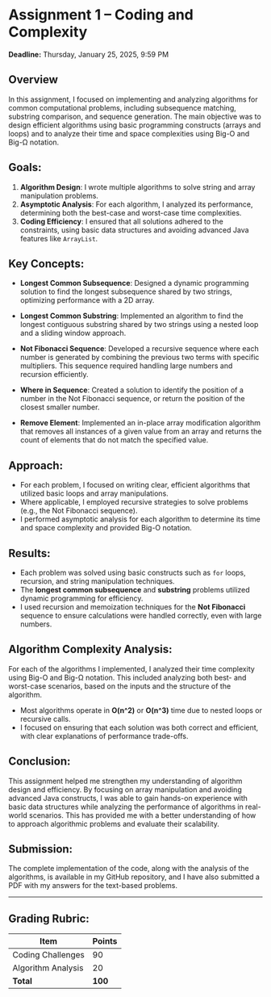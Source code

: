 # Assignment 1 – Coding and Complexity

**Deadline:** Thursday, January 25, 2025, 9:59 PM

## Overview

In this assignment, I focused on implementing and analyzing algorithms for common computational problems, including subsequence matching, substring comparison, and sequence generation. The main objective was to design efficient algorithms using basic programming constructs (arrays and loops) and to analyze their time and space complexities using Big-O and Big-Ω notation.

## Goals:

1. **Algorithm Design**: I wrote multiple algorithms to solve string and array manipulation problems.
2. **Asymptotic Analysis**: For each algorithm, I analyzed its performance, determining both the best-case and worst-case time complexities.
3. **Coding Efficiency**: I ensured that all solutions adhered to the constraints, using basic data structures and avoiding advanced Java features like `ArrayList`.

## Key Concepts:

- **Longest Common Subsequence**: Designed a dynamic programming solution to find the longest subsequence shared by two strings, optimizing performance with a 2D array.
  
- **Longest Common Substring**: Implemented an algorithm to find the longest contiguous substring shared by two strings using a nested loop and a sliding window approach.

- **Not Fibonacci Sequence**: Developed a recursive sequence where each number is generated by combining the previous two terms with specific multipliers. This sequence required handling large numbers and recursion efficiently.

- **Where in Sequence**: Created a solution to identify the position of a number in the Not Fibonacci sequence, or return the position of the closest smaller number.

- **Remove Element**: Implemented an in-place array modification algorithm that removes all instances of a given value from an array and returns the count of elements that do not match the specified value.

## Approach:

- For each problem, I focused on writing clear, efficient algorithms that utilized basic loops and array manipulations. 
- Where applicable, I employed recursive strategies to solve problems (e.g., the Not Fibonacci sequence).
- I performed asymptotic analysis for each algorithm to determine its time and space complexity and provided Big-O notation.

## Results:

- Each problem was solved using basic constructs such as `for` loops, recursion, and string manipulation techniques. 
- The **longest common subsequence** and **substring** problems utilized dynamic programming for efficiency.
- I used recursion and memoization techniques for the **Not Fibonacci** sequence to ensure calculations were handled correctly, even with large numbers.

## Algorithm Complexity Analysis:

For each of the algorithms I implemented, I analyzed their time complexity using Big-O and Big-Ω notation. This included analyzing both best- and worst-case scenarios, based on the inputs and the structure of the algorithm.

- Most algorithms operate in **O(n^2)** or **O(n^3)** time due to nested loops or recursive calls.
- I focused on ensuring that each solution was both correct and efficient, with clear explanations of performance trade-offs.

## Conclusion:

This assignment helped me strengthen my understanding of algorithm design and efficiency. By focusing on array manipulation and avoiding advanced Java constructs, I was able to gain hands-on experience with basic data structures while analyzing the performance of algorithms in real-world scenarios. This has provided me with a better understanding of how to approach algorithmic problems and evaluate their scalability.

## Submission:

The complete implementation of the code, along with the analysis of the algorithms, is available in my GitHub repository, and I have also submitted a PDF with my answers for the text-based problems.

---

## Grading Rubric:

| Item                        | Points |
| --------------------------- | ------ |
| Coding Challenges            | 90     |
| Algorithm Analysis           | 20     |
| **Total**                    | **100** |

